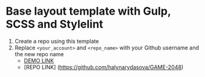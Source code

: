 # Base layout template with Gulp, SCSS and Stylelint
1. Create a repo using this template
1. Replace `<your_account>` and `<repo_name>` with your Github username and the new repo name
    - [DEMO LINK](https://halynarydasova.github.io/GAME-2048/)
    - [REPO LINK] (https://github.com/halynarydasova/GAME-2048)
